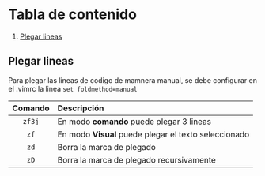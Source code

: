# Tabla de contenido

1. [Plegar lineas](#plegar-lineas)

## Plegar lineas
Para plegar las lineas de codigo de mamnera manual, se debe configurar en el .vimrc la linea `set foldmethod=manual`

| Comando | Descripción |
| :---: | :--- |
| `zf3j`| En modo **comando** puede plegar 3 lineas |
| `zf`| En modo **Visual** puede plegar el texto seleccionado |
| `zd`| Borra la marca de plegado |
| `zD`| Borra la marca de plegado recursivamente |

